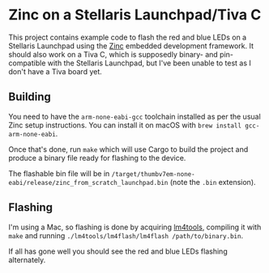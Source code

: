# Zinc on a Stellaris Launchpad/Tiva C

This project contains example code to flash the red and blue LEDs on a Stellaris Launchpad using the [Zinc](https://zinc.rs) embedded development framework. It should also work on a Tiva C, which is supposedly binary- and pin-compatible with the Stellaris Launchpad, but I've been unable to test as I don't have a Tiva board yet.

## Building

You need to have the `arm-none-eabi-gcc` toolchain installed as per the usual Zinc setup instructions. You can install it on macOS with `brew install gcc-arm-none-eabi`.

Once that's done, run `make` which will use Cargo to build the project and produce a binary file ready for flashing to the device.

The flashable bin file will be in `/target/thumbv7em-none-eabi/release/zinc_from_scratch_launchpad.bin` (note the `.bin` extension).

## Flashing

I'm using a Mac, so flashing is done by acquiring [lm4tools](https://github.com/utzig/lm4tools), compiling it with `make` and running `./lm4tools/lm4flash/lm4flash /path/to/binary.bin`.

If all has gone well you should see the red and blue LEDs flashing alternately.